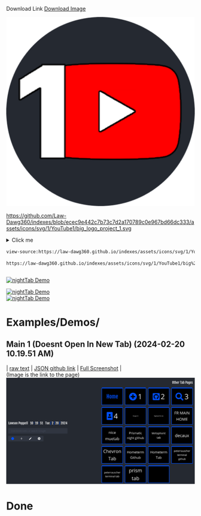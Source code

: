 <p>Download Link <a href="https://law-dawg360.github.io/indexes/assets/icons/svg/1/YouTube1/big%20logo%20project%201%20(1).svg">Download Image</a>


[![](/assets/icons/svg/1/YouTube1/big_logo_project_1.svg)](view-source:https://law-dawg360.github.io/indexes/assets/icons/svg/1/YouTube1/big%20logo%20project%201%20(1).svg)


https://github.com/Law-Dawg360/indexes/blob/ecec9e442c7b73c7d2a170789c0e967bd66dc333/assets/icons/svg/1/YouTube1/big_logo_project_1.svg


<details>
  <summary>Click me</summary>
  ### Heading
  1. 

  ### Some Javascript
  ```js
https://github.com/Law-Dawg360/indexes/blob/ecec9e442c7b73c7d2a170789c0e967bd66dc333/assets/icons/svg/1/YouTube1/big_logo_project_1.svg
  ```
</details>

```html
view-source:https://law-dawg360.github.io/indexes/assets/icons/svg/1/YouTube1/big%20logo%20project%201%20(1).svg
```

```html
https://law-dawg360.github.io/indexes/assets/icons/svg/1/YouTube1/big%20logo%20project%201%20(1).svg
```

```js

```
[![nightTab Demo](https://law-dawg360.github.io/indexes/assets/icons/svg/1/YouTube1/big%20logo%20project%201%20(1).svg)](view-source:https://law-dawg360.github.io/indexes/assets/icons/svg/1/YouTube1/big%20logo%20project%201%20(1).svg)

[![nightTab Demo](asset/screenshot/screenshot-001.png)](https://zombiefox.github.io/nightTab/)    
[![nightTab Demo](https://law-dawg360.github.io/indexes/assets/icons/svg/1/YouTube1/big%20logo%20project%201%20(1).svg)](https://zombiefox.github.io/nightTab/)

# Examples/Demos/
## Main 1 (Doesnt Open In New Tab) (2024-02-20 10.19.51 AM)    
| [raw text](https://raw.githubusercontent.com/Law-Dawg360/indexes/homepages/assets/jsons/oldmain1.json) | [JSON github link](https://github.com/Law-Dawg360/indexes/blob/homepages/assets/jsons/oldmain1.json) | [Full Screenshot](https://github.com/Law-Dawg360/indexes/blob/homepages/assets/screenshots/Screenshot_2024-02-20_001.png) |    
(Image is the link to the page)    
[![page](assets/screenshots/Screenshot_2024-02-20_001.png)](https://law-dawg360.github.io/indexes/Main.html)
# Done
